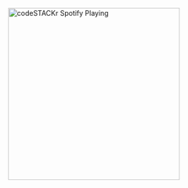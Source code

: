 [<img src="https://now-playing-codestackr.vercel.app/api/spotify-playing" alt="codeSTACKr Spotify Playing" width="350" />](https://open.spotify.com/user/31ghpixvwmcb6m3ao3vqqa5xzhea?si=BVzy-2BIQFS49BBRJV-AQA)
